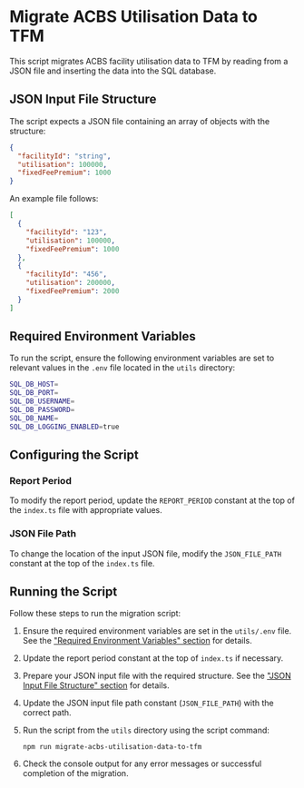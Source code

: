 # Migrate ACBS Utilisation Data to TFM

This script migrates ACBS facility utilisation data to TFM by reading from a
JSON file and inserting the data into the SQL database.

## JSON Input File Structure

The script expects a JSON file containing an array of objects with the structure:

```json
{
  "facilityId": "string",
  "utilisation": 100000,
  "fixedFeePremium": 1000
}
```

An example file follows:

```json
[
  {
    "facilityId": "123",
    "utilisation": 100000,
    "fixedFeePremium": 1000
  },
  {
    "facilityId": "456",
    "utilisation": 200000,
    "fixedFeePremium": 2000
  }
]
```

## Required Environment Variables

To run the script, ensure the following environment variables are set to
relevant values in the `.env` file located in the `utils` directory:

```sh
SQL_DB_HOST=
SQL_DB_PORT=
SQL_DB_USERNAME=
SQL_DB_PASSWORD=
SQL_DB_NAME=
SQL_DB_LOGGING_ENABLED=true
```

## Configuring the Script

### Report Period

To modify the report period, update the `REPORT_PERIOD` constant at the top of
the `index.ts` file with appropriate values.

### JSON File Path

To change the location of the input JSON file, modify the `JSON_FILE_PATH`
constant at the top of the `index.ts` file.

## Running the Script

Follow these steps to run the migration script:

1. Ensure the required environment variables are set in the `utils/.env` file.
See the
["Required Environment Variables" section](#required-environment-variables)
for details.
2. Update the report period constant at the top of `index.ts` if necessary.
3. Prepare your JSON input file with the required structure. See the
["JSON Input File Structure" section](#json-input-file-structure) for details.
4. Update the JSON input file path constant (`JSON_FILE_PATH`) with the
correct path.
5. Run the script from the `utils` directory using the script command:

    `npm run migrate-acbs-utilisation-data-to-tfm`

6. Check the console output for any error messages or successful completion of
the migration.

